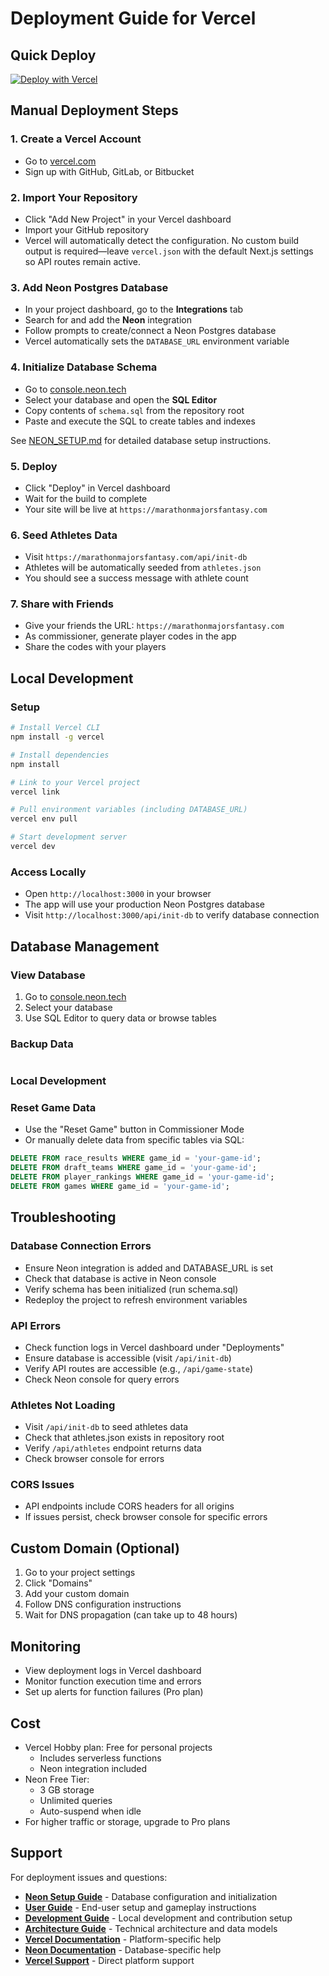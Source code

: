 # Deployment Guide for Vercel

## Quick Deploy

[![Deploy with Vercel](https://vercel.com/button)](https://vercel.com/new/clone?repository-url=https://github.com/jessephus/marathon-majors-league)

## Manual Deployment Steps

### 1. Create a Vercel Account
- Go to [vercel.com](https://vercel.com)
- Sign up with GitHub, GitLab, or Bitbucket

### 2. Import Your Repository
- Click "Add New Project" in your Vercel dashboard
- Import your GitHub repository
- Vercel will automatically detect the configuration. No custom build output is required—leave `vercel.json` with the default Next.js settings so API routes remain active.

### 3. Add Neon Postgres Database
- In your project dashboard, go to the **Integrations** tab
- Search for and add the **Neon** integration
- Follow prompts to create/connect a Neon Postgres database
- Vercel automatically sets the `DATABASE_URL` environment variable

### 4. Initialize Database Schema
- Go to [console.neon.tech](https://console.neon.tech)
- Select your database and open the **SQL Editor**
- Copy contents of `schema.sql` from the repository root
- Paste and execute the SQL to create tables and indexes

See [NEON_SETUP.md](../NEON_SETUP.md) for detailed database setup instructions.

### 5. Deploy
- Click "Deploy" in Vercel dashboard
- Wait for the build to complete
- Your site will be live at `https://marathonmajorsfantasy.com`

### 6. Seed Athletes Data
- Visit `https://marathonmajorsfantasy.com/api/init-db`
- Athletes will be automatically seeded from `athletes.json`
- You should see a success message with athlete count

### 7. Share with Friends
- Give your friends the URL: `https://marathonmajorsfantasy.com`
- As commissioner, generate player codes in the app
- Share the codes with your players

## Local Development

### Setup
```bash
# Install Vercel CLI
npm install -g vercel

# Install dependencies
npm install

# Link to your Vercel project
vercel link

# Pull environment variables (including DATABASE_URL)
vercel env pull

# Start development server
vercel dev
```

### Access Locally
- Open `http://localhost:3000` in your browser
- The app will use your production Neon Postgres database
- Visit `http://localhost:3000/api/init-db` to verify database connection

## Database Management

### View Database
1. Go to [console.neon.tech](https://console.neon.tech)
2. Select your database
3. Use SQL Editor to query data or browse tables

### Backup Data
```

```

### Local Development

### Reset Game Data
- Use the "Reset Game" button in Commissioner Mode
- Or manually delete data from specific tables via SQL:
```sql
DELETE FROM race_results WHERE game_id = 'your-game-id';
DELETE FROM draft_teams WHERE game_id = 'your-game-id';
DELETE FROM player_rankings WHERE game_id = 'your-game-id';
DELETE FROM games WHERE game_id = 'your-game-id';
```

## Troubleshooting

### Database Connection Errors
- Ensure Neon integration is added and DATABASE_URL is set
- Check that database is active in Neon console
- Verify schema has been initialized (run schema.sql)
- Redeploy the project to refresh environment variables

### API Errors
- Check function logs in Vercel dashboard under "Deployments"
- Ensure database is accessible (visit `/api/init-db`)
- Verify API routes are accessible (e.g., `/api/game-state`)
- Check Neon console for query errors

### Athletes Not Loading
- Visit `/api/init-db` to seed athletes data
- Check that athletes.json exists in repository root
- Verify `/api/athletes` endpoint returns data
- Check browser console for errors

### CORS Issues
- API endpoints include CORS headers for all origins
- If issues persist, check browser console for specific errors

## Custom Domain (Optional)

1. Go to your project settings
2. Click "Domains"
3. Add your custom domain
4. Follow DNS configuration instructions
5. Wait for DNS propagation (can take up to 48 hours)

## Monitoring

- View deployment logs in Vercel dashboard
- Monitor function execution time and errors
- Set up alerts for function failures (Pro plan)

## Cost

- Vercel Hobby plan: Free for personal projects
  - Includes serverless functions
  - Neon integration included
- Neon Free Tier: 
  - 3 GB storage
  - Unlimited queries
  - Auto-suspend when idle
- For higher traffic or storage, upgrade to Pro plans

## Support

For deployment issues and questions:
- **[Neon Setup Guide](../NEON_SETUP.md)** - Database configuration and initialization
- **[User Guide](USER_GUIDE.md)** - End-user setup and gameplay instructions
- **[Development Guide](DEVELOPMENT.md)** - Local development and contribution setup
- **[Architecture Guide](ARCHITECTURE.md)** - Technical architecture and data models
- **[Vercel Documentation](https://vercel.com/docs)** - Platform-specific help
- **[Neon Documentation](https://neon.tech/docs)** - Database-specific help
- **[Vercel Support](https://vercel.com/support)** - Direct platform support